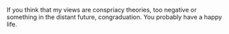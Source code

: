 If you think that my views are conspriacy theories, too negative or something in the distant future, congraduation. You probably have a happy life.